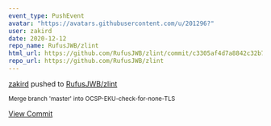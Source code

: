 ```yaml
---
event_type: PushEvent
avatar: "https://avatars.githubusercontent.com/u/201296?"
user: zakird
date: 2020-12-12
repo_name: RufusJWB/zlint
html_url: https://github.com/RufusJWB/zlint/commit/c3305af4d7a8842c32b75b4f5ea0330c00233059
repo_url: https://github.com/RufusJWB/zlint
---
```


<a href='https://github.com/zakird' target='_blank'>zakird</a> pushed to <a href='https://github.com/RufusJWB/zlint' target='_blank'>RufusJWB/zlint</a>

<small>Merge branch 'master' into OCSP-EKU-check-for-none-TLS</small>

<a href='https://github.com/RufusJWB/zlint/commit/c3305af4d7a8842c32b75b4f5ea0330c00233059' target='_blank'>View Commit</a>